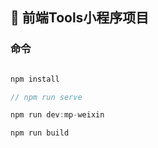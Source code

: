 
## 🚀 前端Tools小程序项目

### 命令
```javascript

npm install

// npm run serve

npm run dev:mp-weixin

npm run build

```
